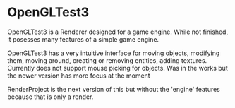 # OpenGLTest3

OpenGLTest3 is a Renderer designed for a game engine. While not finished, it posesses many features of a simple game engine. <br>

OpenGLTest3 has a very intuitive interface for moving objects, modifying them, moving around, creating or removing entities, adding textures. Currently does not support mouse picking for objects. Was in the works but the newer version has more focus at the moment

RenderProject is the next version of this but without the 'engine' features because that is only a render.
